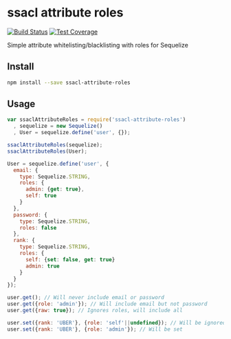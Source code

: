 # ssacl attribute roles

[![Build Status](https://travis-ci.org/mickhansen/ssacl-attribute-roles.svg?branch=master)](https://travis-ci.org/mickhansen/ssacl-attribute-roles) [![Test Coverage](https://codeclimate.com/github/mickhansen/ssacl-attribute-roles/badges/coverage.svg)](https://codeclimate.com/github/mickhansen/ssacl-attribute-roles)

Simple attribute whitelisting/blacklisting with roles for Sequelize

## Install

```sh
npm install --save ssacl-attribute-roles
```

## Usage

```js
var ssaclAttributeRoles = require('ssacl-attribute-roles')
  , sequelize = new Sequelize()
  , User = sequelize.define('user', {});

ssaclAttributeRoles(sequelize);
ssaclAttributeRoles(User);

User = sequelize.define('user', {
  email: {
    type: Sequelize.STRING,
    roles: {
      admin: {get: true},
      self: true
    }
  },
  password: {
    type: Sequelize.STRING,
    roles: false
  },
  rank: {
    type: Sequelize.STRING,
    roles: {
      self: {set: false, get: true}
      admin: true
    }
  }
});

user.get(); // Will never include email or password
user.get({role: 'admin'}); // Will include email but not password
user.get({raw: true}); // Ignores roles, will include all

user.set({rank: 'UBER'}, {role: 'self'||undefined}); // Will be ignored
user.set({rank: 'UBER'}, {role: 'admin'}); // Will be set
```

